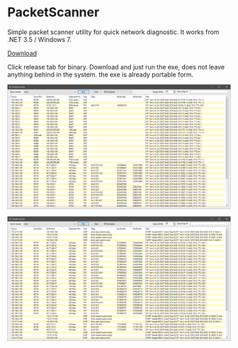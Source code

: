 # PacketScanner

Simple packet scanner utility for quick network diagnostic. It works from .NET 3.5 / Windows 7.

[Download](https://github.com/softkannan/PacketScanner/releases)

Click release tab for binary. Download and just run the exe, does not leave anything behind in the system. the exe is already portable form.

![screenshot1](https://github.com/softkannan/PacketScanner/blob/master/readme1.png)

![screenshot2](https://github.com/softkannan/PacketScanner/blob/master/readme2.png)

